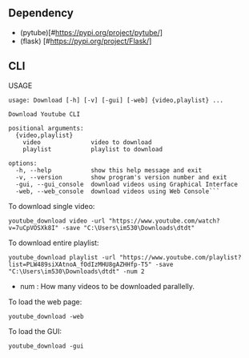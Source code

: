 ## Dependency

- (pytube)[#https://pypi.org/project/pytube/]
- (flask) [#https://pypi.org/project/Flask/]

## CLI

USAGE
```
usage: Download [-h] [-v] [-gui] [-web] {video,playlist} ...

Download Youtube CLI

positional arguments:
  {video,playlist}
    video              video to download
    playlist           playlist to download

options:
  -h, --help           show this help message and exit
  -v, --version        show program's version number and exit
  -gui, --gui_console  download videos using Graphical Interface
  -web, --web_console  download videos using Web Console```
```

To download single video:
```
youtube_download video -url "https://www.youtube.com/watch?v=7uCpVOSXk8I" -save "C:\Users\im530\Downloads\dtdt"
```

To download entire playlist:
```
youtube_download playlist -url "https://www.youtube.com/playlist?list=PLW489siXAtnoA_fOdIzMHU8gAZHHfp-T5" -save "C:\Users\im530\Downloads\dtdt" -num 2
```
 - num : How many videos to be downloaded parallelly.

To load the web page:
```
youtube_download -web
```

To load the GUI:
```
youtube_download -gui
```

